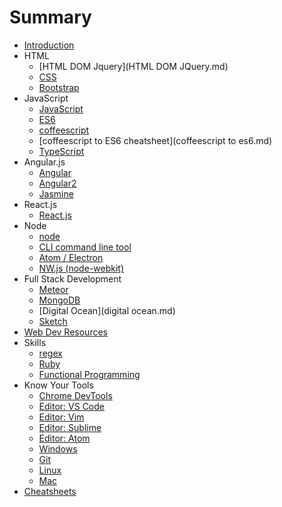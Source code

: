 # Summary

* [Introduction](README.md)
* HTML
   * [HTML DOM Jquery](HTML DOM JQuery.md)
   * [CSS](CSS.md)
   * [Bootstrap](Bootstrap.md)
* JavaScript
   * [JavaScript](javascript.md)
   * [ES6](ES6.md)
   * [coffeescript](coffeescript.md)
   * [coffeescript to ES6 cheatsheet](coffeescript to es6.md)
   * [TypeScript](typescript.md)
* Angular.js
   * [Angular](angularjs.md)
   * [Angular2](angular2.md)
   * [Jasmine](jasmine.md)
* React.js
   * [React.js](reactjs.md)
* Node
   * [node](node.md)
   * [CLI command line tool](cli.md)
   * [Atom / Electron](Atom.md)
   * [NW.js (node-webkit)](nw.md)
* Full Stack Development
   * [Meteor](meteor.md)
   * [MongoDB](mongodb.md)
   * [Digital Ocean](digital ocean.md)
   * [Sketch](sketch.md)
* [Web Dev Resources](web_dev_resources.md)
* Skills
   * [regex](regex.md)
   * [Ruby](Ruby.md)
   * [Functional Programming](functional_programming.md)
* Know Your Tools
   * [Chrome DevTools](DevTools.md)
   * [Editor: VS Code](editor_vs_code.md)
   * [Editor: Vim](editor_vim.md)
   * [Editor: Sublime](editor.md)
   * [Editor: Atom](editor_atom.md)
   * [Windows](development_tools.md)
   * [Git](git.md)
   * [Linux](linux.md)
   * [Mac](mac.md)
* [Cheatsheets](Cheatsheets/README.md)

